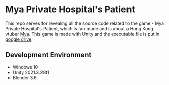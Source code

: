 # Mya Private Hospital's Patient
This repo serves for revealing all the source code related to the game - Mya Private Hospital's Patient, which is fan made and is about a Hong Kong vtuber [Mya](https://www.youtube.com/@%E7%B1%B3%E4%BA%9E). This game is made with Unity and the executable file is put in [google drive](https://drive.google.com/drive/folders/1Z4eQc1-2b9eUtyig-pxhPjeF_GkmQ5Hr?usp=sharing).

## Development Environment
* Windows 10
* Unity 2021.3.28f1
* Blender 3.6
